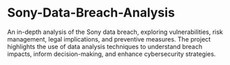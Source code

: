 # Sony-Data-Breach-Analysis
An in-depth analysis of the  Sony data breach, exploring vulnerabilities, risk management, legal implications, and preventive measures. The project highlights the use of data analysis techniques to understand breach impacts, inform decision-making, and enhance cybersecurity strategies.
